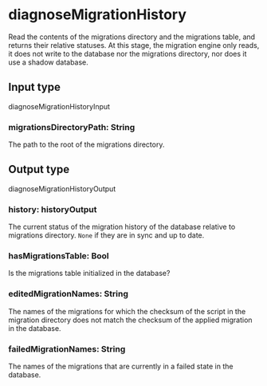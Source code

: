 # diagnoseMigrationHistory

Read the contents of the migrations directory and the migrations table,
and returns their relative statuses. At this stage, the migration
engine only reads, it does not write to the database nor the migrations
directory, nor does it use a shadow database.



## Input type

diagnoseMigrationHistoryInput

### migrationsDirectoryPath: String

The path to the root of the migrations directory.

## Output type

diagnoseMigrationHistoryOutput

### history: historyOutput

The current status of the migration history of the database relative to
migrations directory. `None` if they are in sync and up to date.


### hasMigrationsTable: Bool

Is the migrations table initialized in the database?

### editedMigrationNames: String

The names of the migrations for which the checksum of the script in the
migration directory does not match the checksum of the applied migration
in the database.


### failedMigrationNames: String

The names of the migrations that are currently in a failed state in
the database.


